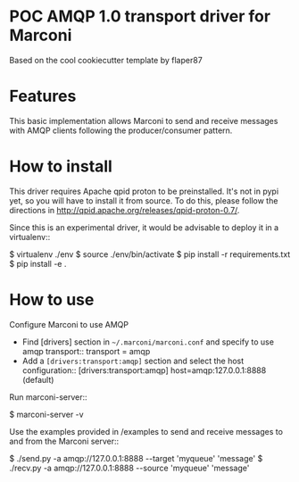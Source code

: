 POC AMQP 1.0 transport driver for Marconi
=========================================

Based on the cool cookiecutter template by flaper87


Features
========

This basic implementation allows Marconi to send and receive messages with AMQP clients following the producer/consumer pattern.

How to install
==============

This driver requires Apache qpid proton to be preinstalled. It's not in pypi yet, so you will have to install it from source. To do this, please follow the directions in http://qpid.apache.org/releases/qpid-proton-0.7/.

Since this is an experimental driver, it would be advisable to deploy it in a virtualenv::

  $ virtualenv ./env
  $ source ./env/bin/activate
  $ pip install -r requirements.txt
  $ pip install -e .

How to use
==========

Configure Marconi to use AMQP

* Find [drivers] section in ``~/.marconi/marconi.conf`` and specify to use amqp transport::
transport = amqp
* Add a ``[drivers:transport:amqp]`` section and select the host configuration::
[drivers:transport:amqp]
host=amqp:127.0.0.1:8888 (default)

Run marconi-server::

  $ marconi-server -v

Use the examples provided in /examples to send and receive messages to and from the Marconi server::

  $ ./send.py -a amqp://127.0.0.1:8888 --target 'myqueue' 'message'
  $ ./recv.py -a amqp://127.0.0.1:8888 --source 'myqueue' 'message'
